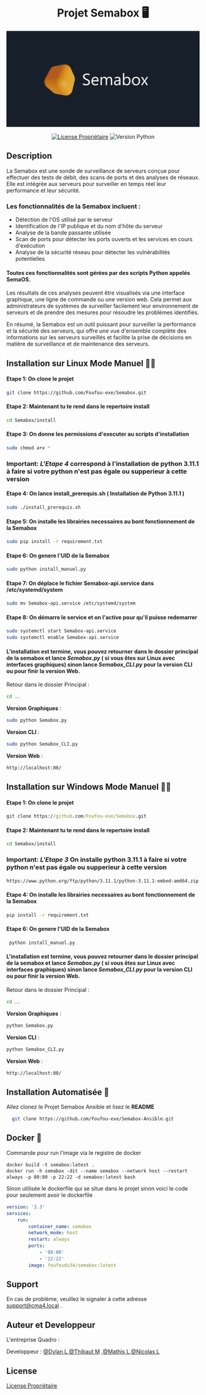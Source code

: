 <div align="center">
  <h1>Projet Semabox 🖥️</h1>

  ![Logo](https://github.com/Foufou-exe/Semabox/blob/dev/Logo_Banniere.png?raw=true)


 
  
  [![License Propriétaire](https://img.shields.io/badge/License-Propri%C3%A9taire-green.svg)](https://github.com/Foufou-exe/Semabox/blob/main/license)
  ![Version Python](https://img.shields.io/badge/Compatible-Python%203.11.1-yellow.svg)

</div>

## Description

La Semabox est une sonde de surveillance de serveurs conçue pour effectuer des tests de débit, des scans de ports et des analyses de réseaux. Elle est intégrée aux serveurs pour surveiller en temps réel leur performance et leur sécurité.

### Les fonctionnalités de la Semabox incluent :

- Détection de l'OS utilisé par le serveur
- Identification de l'IP publique et du nom d'hôte du serveur
- Analyse de la bande passante utilisée
- Scan de ports pour détecter les ports ouverts et les services en cours d'exécution
- Analyse de la sécurité réseau pour détecter les vulnérabilités potentielles

#### Toutes ces fonctionnalités sont gérées par des scripts Python appelés **SemaOS**. 
Les résultats de ces analyses peuvent être visualisés via une interface graphique, une ligne de commande ou une version web. Cela permet aux administrateurs de systèmes de surveiller facilement leur environnement de serveurs et de prendre des mesures pour résoudre les problèmes identifiés.

En résumé, la Semabox est un outil puissant pour surveiller la performance et la sécurité des serveurs, qui offre une vue d'ensemble complète des informations sur les serveurs surveillés et facilite la prise de décisions en matière de surveillance et de maintenance des serveurs.

## Installation sur Linux Mode Manuel 👩‍🌾

#### **Etape 1**: On clone le projet 

```bash
git clone https://github.com/Foufou-exe/Semabox.git
```
#### **Etape 2**: Maintenant tu te rend dans le repertoire **install** 

```bash
cd Semabox/install
```
#### **Etape 3**: On donne les permissions d'executer au scripts d'installation 

```bash
sudo chmod a+x *
```
### **Important**: *L'Etape 4* correspond à l'installation de **python 3.11.1** à faire si votre python n'est pas égale ou supperieur à cette version 


#### **Etape 4**: On lance **install_prerequis.sh** ( Installation de Python 3.11.1 )

```bash
sudo ./install_prerequis.sh
```

#### **Etape 5**: On installe les librairies necessaires au bont fonctionnement de la Semabox

```bash
sudo pip install -r requirement.txt
```
#### **Etape 6**: On genere l'UID de la Semabox

```bash
sudo python install_manuel.py
```

#### **Etape 7**: On déplace le fichier Semabox-api.service dans /etc/systemd/system

```bash
sudo mv Semabox-api.service /etc/systemd/system
```

#### **Etape 8**: On démarre le service et on l'active pour qu'il puisse redemarrer

```bash
sudo systemctl start Semabox-api.service
sudo systemctl enable Semabox-api.service
```

#### L'installation est termine, vous pouvez retourner dans le dossier principal de la semabox et lance *Semabox.py* ( **si vous êtes sur Linux avec interfaces graphiques**) sinon lance *Semabox_CLI.py* pour **la version CLI** ou pour finir **la version Web**.
Retour dans le dossier Principal :
```bash
cd ..
```
**Version Graphiques** :
```bash
sudo python Semabox.py
```

**Version CLI** :
```bash
sudo python Semabox_CLI.py
```

**Version Web** :
```bash
http://localhost:80/
```
## Installation sur Windows Mode Manuel 👩‍🌾

#### **Etape 1**: On clone le projet 

```cmd
git clone https://github.com/Foufou-exe/Semabox.git
```
#### **Etape 2**: Maintenant tu te rend dans le repertoire **install** 

```bash
cd Semabox/install
```

### **Important**: *L'Etape 3* On installe **python 3.11.1** à faire si votre python n'est pas égale ou supperieur à cette version 

```cmd
https://www.python.org/ftp/python/3.11.1/python-3.11.1-embed-amd64.zip
```
#### **Etape 4**: On installe les librairies necessaires au bont fonctionnement de la Semabox

```cmd
pip install -r requirement.txt
```
#### **Etape 6**: On genere l'UID de la Semabox

```cmd
 python install_manuel.py
```

#### L'installation est termine, vous pouvez retourner dans le dossier principal de la semabox et lance *Semabox.py* ( **si vous êtes sur Linux avec interfaces graphiques**) sinon lance *Semabox_CLI.py* pour **la version CLI** ou pour finir **la version Web**.
Retour dans le dossier Principal :
```cmd
cd ..
```
**Version Graphiques** :
```cmd
python Semabox.py
```

**Version CLI** :
```cmd
python Semabox_CLI.py
```

**Version Web** :
```html
http://localhost:80/
```

## Installation Automatisée 🤖

Allez clonez le Projet Semabox Ansible et lisez le **README**

```bash
  git clone https://github.com/Foufou-exe/Semabox-Ansible.git
```
## Docker 🐳

Commande pour run l'image via le registre de docker

```docker
docker build -t semabox:latest .
docker run -h semabox -dit --name semabox --network host --restart always -p 80:80 -p 22:22 -d semabox:latest bash
```
Sinon utilisée le dockerfile qui se situe dans le projet sinon voici le code pour seulement avoir le dockerfile 

```docker-compose.yml
version: '3.3'
services:
    run:
        container_name: semabox
        network_mode: host
        restart: always
        ports:
            - '80:80'
            - '22:22'
        image: foufoudu34/semabox:latest

```

## Support

En cas de problème, veuillez le signaler à cette adresse support@cma4.local .



## Auteur et Developpeur

L'entreprise Quadro :

Developpeur : [@Dylan L](https://github.com/thorbeorn),[@Thibaut M](https://github.com/Foufou-exe) ,[@Mathis L](https://github.com/mathislef34),[@Nicolas L](https://github.com/nicolasLlinares) 



## License

[License Propriétaire](https://github.com/Foufou-exe/Semabox/blob/main/license)

